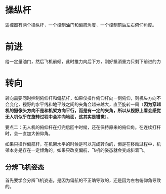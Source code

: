 # 操纵杆

遥控器有两个操纵杆，一个控制油门和偏航角度，一个控制前后左右俯仰角度。

# 前进

给一定量油门，然后飞机前倾，此时推力向后下方，刚好抵消重力只剩下前进的力

# 转向

转向需要同时控制俯仰杆和偏航杆，如果仅操作俯仰杆向一侧俯仰，则机头方向不会变化，视野的水平线和地平线之间的夹角会越来越大，直至旋转一周（**因为穿越机的摄像头方向不是和机架方向平行，而是有一定的夹角，所以从视野上看会感觉无人机似乎在旋转过程中会冲向地面，这其实是错觉**）。

要点二：无人机的俯仰杆在打完后回中时候，还在保持原来的俯仰角。在连续打杆时，会一直加大俯仰角。

如果只操作偏航杆，在机架水平的时候是可以完成转向的，但是在移动过程中，机架本身是存在一定倾角的。如果只改变偏航，飞机的姿态就会变成斜着飞。

## 分辨飞机姿态

首先要学会分辨飞机姿态，是因为偏航的不正确导致的，还是因为左右俯仰角导致的。